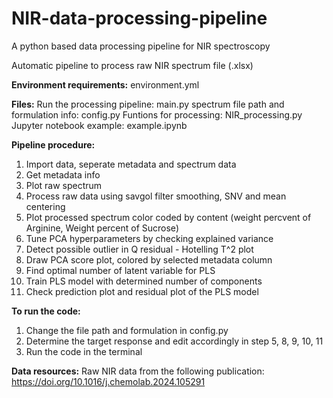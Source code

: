 # NIR-data-processing-pipeline
A python based data processing pipeline for NIR spectroscopy

Automatic pipeline to process raw NIR spectrum file (.xlsx)

**Environment requirements:**
environment.yml

**Files:**
Run the processing pipeline: main.py
spectrum file path and formulation info: config.py
Funtions for processing: NIR_processing.py
Jupyter notebook example: example.ipynb


**Pipeline procedure:**
1. Import data, seperate metadata and spectrum data
2. Get metadata info
3. Plot raw spectrum
4. Process raw data using savgol filter smoothing, SNV and mean centering
5. Plot processed spectrum color coded by content (weight percvent of Arginine, Weight percent of Sucrose)
6. Tune PCA hyperparameters by checking explained variance
7. Detect possible outlier in Q residual - Hotelling T^2 plot
8. Draw PCA score plot, colored by selected metadata column
9. Find optimal number of latent variable for PLS
10. Train PLS model with determined number of components
11. Check prediction plot and residual plot of the PLS model

**To run the code:**
1. Change the file path and formulation in config.py
2. Determine the target response and edit accordingly in step 5, 8, 9, 10, 11
3. Run the code in the terminal

**Data resources:**
Raw NIR data from the following publication: https://doi.org/10.1016/j.chemolab.2024.105291













